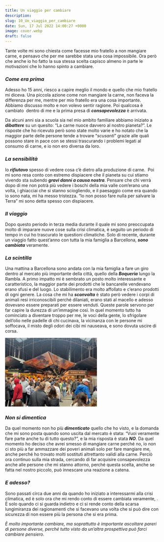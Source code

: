 ```yaml
---
title: Un viaggio per cambiare
description:
slug: 10_Un_viaggio_per_cambiare
date: Sun, 17 Jul 2022 14:00:27 +0000
image: cover.webp
draft: false
---
```


Tante volte mi sono chiesta come facesse mio fratello a non mangiare carne, e pensavo che per me sarebbe stata una cosa impossibile. Ora però che anche io ho fatto la sua stessa scelta capisco almeno in parte le motivazioni che lo hanno spinto a cambiare.
### ***Come era prima***


Adesso ho 15 anni, riesco a capire meglio il mondo e quello che mio fratello mi diceva. Una piccola azione come non mangiare la carne, non faceva la differenza per me, mentre per mio fratello era una cosa importante. Abbiamo discusso molto e non volevo sentir ragione. Poi qualcosa è cambiato  dentro di me e la prima presa di ***consapevolezza*** è arrivata.

Da alcuni anni sia a scuola sia nel mio ambito familiare abbiamo iniziato a ***dibattere*** su un quesito: “La carne nuoce davvero al nostro pianeta?”. Le risposte che ho ricevuto però sono state molto varie e ho notato che la maggior parte delle persone tende a trovare “*scusanti*” grazie alle quali possono stare in pace con se stessi trascurando i problemi legati al consumo di carne, e io non ero diversa da loro.
### ***La sensibilità***


Io ***rifiutavo*** spesso di vedere cosa c’è dietro alla produzione di carne.  Poi mi sono resa conto con estremo dispiacere che il pianeta su cui stiamo vivendo sta subendo ***gravi danni a causa nostra***. Pensare che chi verrà dopo di me non potrà più vedere i boschi della mia valle com’erano una volta, i ghiacciai che si stanno sciogliendo, e il paesaggio come era quando io sono nata, mi ha messo tristezza. “Io non posso fare nulla per salvare la Terra” mi sono detta spesso con dispiacere.
### ***Il viaggio***


Dopo questo periodo in terza media durante il quale mi sono preoccupata molto di imparare nuove cose sulla crisi climatica, è seguito un periodo di tempo in cui ho trascurato le questioni climatiche. Solo di recente, durante un viaggio fatto quest’anno con tutta la mia famiglia a Barcellona, ***sono cambiata*** veramente.
### ***La scintilla***


Una mattina a Barcellona sono andata con la mia famiglia a fare un giro dentro al mercato più importante della città, quello della ***Boqueria*** lungo la Rambla. A primo impatto mi è sembrato un posto molto interessante e caratteristico, la maggior parte dei prodotti che le bancarelle vendevano erano sfusi e del luogo. Lo stabilimento era molto affollato e c’erano prodotti di ogni genere. La cosa che mi ha ***sconvolta*** è stato però vedere i corpi di animali resi irriconoscibili perché dilaniati, erano stati al macello e adesso dovevano essere preparati per essere venduti. Queste parole servono per far capire la durezza di un’immagine così. In quel momento tutto ha cominciato a diventare troppo per me, le voci della gente, lo sfrigolare dell’olio nelle padelle di chi cucinava, la vicinanza con le persone mi soffocava, il misto degli odori dei cibi mi nauseava, e sono dovuta uscire di corsa.

![](IMG_9430-1-300x224.jpg)
### ***Non si dimentica***


Da quel momento non ho più ***dimenticato*** quello che ho visto, e la domanda che mi sono posta quando sono uscita dal mercato è stata: “Vuoi veramente fare parte anche tu di tutto questo?”, e la mia risposta è stata ***NO***. Da quel momento ho deciso che avrei smesso di mangiare carne perché no, io non ci sto più a far ammazzare dei poveri animali solo per fare mangiare me, anche perché ho trovato molti sostituti altrettanto validi alla carne. Perciò ora continuo sulla mia strada, cercando di far acquisire consapevolezza anche alle persone che mi stanno attorno, perché questa scelta, anche se fatta nel nostro piccolo, può innescare una reazione a catena.
### ***E adesso?***


Sono passati circa due anni da quando ho iniziato a interessarmi alla crisi climatica, ed è solo ora che mi rendo conto di essere cambiata veramente, . È solo quando ci si guarda indietro e ci si rende conto della scarsa lungimiranza dei ragionamenti che si facevano una volta che si può dire con sicurezza di non essere più la persona che si era prima.

*È molto importante cambiare, ma soprattutto è importante ascoltare pareri di persone diverse, perché tutto visto da un’altra prospettiva può farci cambiare pensiero.*

